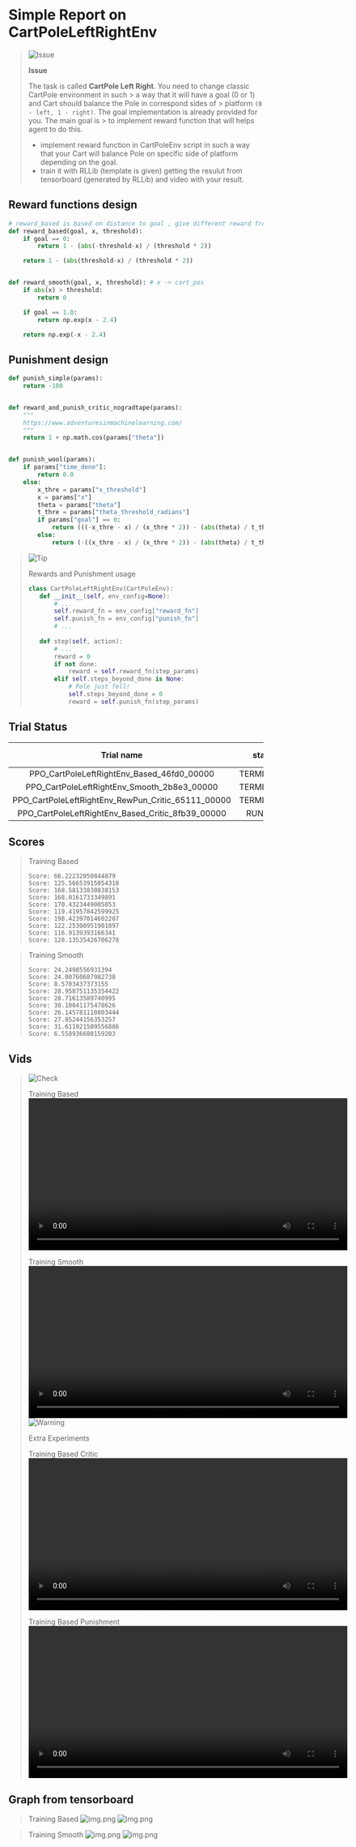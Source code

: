 # Simple Report on CartPoleLeftRightEnv

> <picture>
>   <source media="(prefers-color-scheme: light)" srcset="https://raw.githubusercontent.com/Mqxx/GitHub-Markdown/main/blockquotes/badge/light-theme/issue.svg">
>   <img alt="Issue" src="https://raw.githubusercontent.com/Mqxx/GitHub-Markdown/main/blockquotes/badge/dark-theme/issue.svg">
> </picture><br>
>
> **Issue**
>
>  The task is called **CartPole Left Right**. You need to change classic CartPole environment in such > a way that it will have a goal (0 or 1) and Cart should balance the Pole in correspond sides of > platform `(0 - left, 1 - right)`. The goal implementation is already provided for you. The main goal is > to implement reward function that will helps agent to do this.
>
> - implement reward function in CartPoleEnv script in such a way that your Cart will balance Pole on specific side of platform depending on the goal.
> - train it with RLLib (template is given) getting the resulut from tensorboard (generated by RLLib) and video with your result.

## Reward functions design
```py
# reward_based is based on distance to goal , give different reward from 0 to 1
def reward_based(goal, x, threshold):
    if goal == 0:
        return 1 - (abs(-threshold-x) / (threshold * 2))

    return 1 - (abs(threshold-x) / (threshold * 2))


def reward_smooth(goal, x, threshold): # x -> cart_pos
    if abs(x) > threshold:
        return 0

    if goal == 1.0:
        return np.exp(x - 2.4)

    return np.exp(-x - 2.4)
```

## Punishment design
```python
def punish_simple(params):
    return -100


def reward_and_punish_critic_nogradtape(params):
    """
    https://www.adventuresinmachinelearning.com/
    """
    return 1 + np.math.cos(params["theta"])


def punish_wool(params):
    if params["time_done"]:
        return 0.0
    else:
        x_thre = params["x_threshold"]
        x = params["x"]
        theta = params["theta"]
        t_thre = params["theta_threshold_radians"]
        if params["goal"] == 0:
            return (((-x_thre - x) / (x_thre * 2)) - (abs(theta) / t_thre)) / 2
        else:
            return (-((x_thre - x) / (x_thre * 2)) - (abs(theta) / t_thre)) / 2

```

> <picture>
>   <source media="(prefers-color-scheme: light)" srcset="https://raw.githubusercontent.com/Mqxx/GitHub-Markdown/main/blockquotes/badge/light-theme/tip.svg">
>   <img alt="Tip" src="https://raw.githubusercontent.com/Mqxx/GitHub-Markdown/main/blockquotes/badge/dark-theme/tip.svg">
> </picture><br>
>
> Rewards and Punishment usage
> ```python
> class CartPoleLeftRightEnv(CartPoleEnv):
>    def __init__(self, env_config=None):
>        # ...
>        self.reward_fn = env_config["reward_fn"]
>        self.punish_fn = env_config["punish_fn"]
>        # ...
>    
>    def step(self, action):
>        # ...        
>        reward = 0
>        if not done:
>            reward = self.reward_fn(step_params)
>        elif self.steps_beyond_done is None:
>            # Pole just fell!
>            self.steps_beyond_done = 0
>            reward = self.punish_fn(step_params)
> ```

## Trial Status
|                     Trial name                     |   	status	   |        loc	        | iter  | 	total time (s)	 |   ts	   |  reward	  | num_recreated_worker s	 | episode_reward_max	 | episode_reward_min |
|:--------------------------------------------------:|:------------:|:------------------:|:-----:|:----------------:|:-------:|:---------:|:-----------------------:|:-------------------:|:------------------:|
|     PPO_CartPoleLeftRightEnv_Based_46fd0_00000     | 	TERMINATED  | 	172.28.0.12:7238  | 	150	 |     1696.62	     | 325941  |  	130.33  |           	0            |       	240.3        |      	58.3104      |
|    PPO_CartPoleLeftRightEnv_Smooth_2b8e3_00000     | 	TERMINATED	 | 172.28.0.12:19644	 | 150	  |     1619.68	     | 325508  | 	40.9529	 |           0	            |       98.1327       |      	3.48517      |
| PPO_CartPoleLeftRightEnv_RewPun_Critic_65111_00000 | 	TERMINATED  | 	172.28.0.12:6830  | 	200  |     	2261.35     | 	432789 | 	353.129  |           	0            |      	601.876	      |       221.23       |
| PPO_CartPoleLeftRightEnv_Based_Critic_8fb39_00000  |   	RUNNING   | 	172.28.0.12:19079 | 	196	 |     2147.16	     | 422154	 |  181.705  |           	0	           |      224.651	       |      6.83492       |

## Scores
> Training Based
> ```
> Score: 66.22232050844879
> Score: 125.56653915054318
> Score: 168.58133830838153
> Score: 168.0161733349891
> Score: 170.4323449005853
> Score: 119.41957842599925
> Score: 198.42397014602207
> Score: 122.25300951901097
> Score: 116.9139393166341
> Score: 128.13535426706278
> ```

> Training Smooth
> ```
> Score: 24.2498556931394
> Score: 24.00760687982738
> Score: 8.5703437373155
> Score: 28.958751135354422
> Score: 28.71613589740995
> Score: 30.10041175478626
> Score: 26.145781110803444
> Score: 27.85244156353257
> Score: 31.611921509556886
> Score: 6.558936680159203
> ```

## Vids

> <picture>
>   <source media="(prefers-color-scheme: light)" srcset="https://raw.githubusercontent.com/Mqxx/GitHub-Markdown/main/blockquotes/badge/light-theme/check.svg">
>   <img alt="Check" src="https://raw.githubusercontent.com/Mqxx/GitHub-Markdown/main/blockquotes/badge/dark-theme/check.svg">
> </picture><br>
>
> Training Based
> <video width="630" height="300" src="https://github.com/MisterZurg/ITMO_Evolutionary_Computing/assets/62078213/5f49d196-486a-4108-bc06-b6ee3a6c0273"></video>
>
> Training Smooth
> <video width="630" height="300" src="https://github.com/MisterZurg/ITMO_Evolutionary_Computing/assets/62078213/62321dd1-7c8f-4f99-9c9a-ba193d007d67"></video>
> <picture>
>   <source media="(prefers-color-scheme: light)" srcset="https://raw.githubusercontent.com/Mqxx/GitHub-Markdown/main/blockquotes/badge/light-theme/warning.svg">
>   <img alt="Warning" src="https://raw.githubusercontent.com/Mqxx/GitHub-Markdown/main/blockquotes/badge/dark-theme/warning.svg">
> </picture><br>
>
> Extra Experiments
>
> Training Based Critic
> <video width="630" height="300" src="https://github.com/MisterZurg/ITMO_Evolutionary_Computing/assets/62078213/f644911d-8f46-42fb-8b90-0227a97d7553"></video>
>
> Training Based Punishment
> <video width="630" height="300" src="https://github.com/MisterZurg/ITMO_Evolutionary_Computing/assets/62078213/6017f67f-4088-4c94-ba1b-4c20ab89b4a2"></video>


## Graph from tensorboard
> Training Based
![img.png](results/training_based-1.png)
![img.png](results/training_based-2.png)

> Training Smooth
![img.png](results/training_smooth-1.png)
![img.png](results/training_smooth-2.png)
